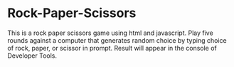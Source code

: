 # Rock-Paper-Scissors
This is a rock paper scissors game using html and javascript. Play five rounds against a computer that generates random choice by typing choice of rock, paper, or scissor in prompt. Result will appear in the console of Developer Tools.
